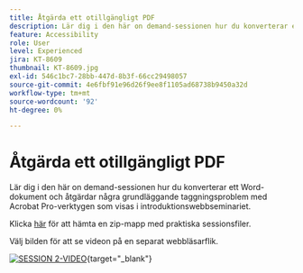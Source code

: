 ```yaml
---
title: Åtgärda ett otillgängligt PDF
description: Lär dig i den här on demand-sessionen hur du konverterar ett Word-dokument och åtgärdar några grundläggande taggningsproblem med Acrobat Pro-verktygen som visas i introduktionswebbseminariet
feature: Accessibility
role: User
level: Experienced
jira: KT-8609
thumbnail: KT-8609.jpg
exl-id: 546c1bc7-28bb-447d-8b3f-66cc29498057
source-git-commit: 4e6fbf91e96d26f9ee8f1105ad68738b9450a32d
workflow-type: tm+mt
source-wordcount: '92'
ht-degree: 0%

---
```


# Åtgärda ett otillgängligt PDF

Lär dig i den här on demand-sessionen hur du konverterar ett Word-dokument och åtgärdar några grundläggande taggningsproblem med Acrobat Pro-verktygen som visas i introduktionswebbseminariet.

Klicka [här](../assets/accessibilitysession2.zip) för att hämta en zip-mapp med praktiska sessionsfiler.

Välj bilden för att se videon på en separat webbläsarflik.

[![SESSION 2-VIDEO](../assets/Accessibilitysession2_YT.png)](https://youtu.be/eT2IFNszNuk){target="_blank"}
